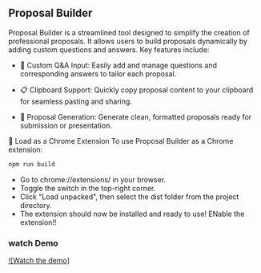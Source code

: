 ## Proposal Builder
Proposal Builder is a streamlined tool designed to simplify the creation of professional proposals. It allows users to build proposals dynamically by adding custom questions and answers. Key features include:

- 📝 Custom Q&A Input: Easily add and manage questions and corresponding answers to tailor each proposal.

- 📋 Clipboard Support: Quickly copy proposal content to your clipboard for seamless pasting and sharing.

- 📄 Proposal Generation: Generate clean, formatted proposals ready for submission or presentation.

🧩 Load as a Chrome Extension
To use Proposal Builder as a Chrome extension:

```bash
npm run build
```

- Go to chrome://extensions/ in your browser.
-  Toggle the switch in the top-right corner.
- Click "Load unpacked", then select the dist folder from the project directory.
- The extension should now be installed and ready to use! ENable the extension!!

### watch Demo

[![Watch the demo]](https://github.com/user-attachments/assets/51d601e3-c764-44d0-9f4d-4a85810d749c)

